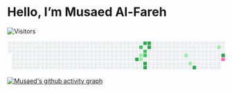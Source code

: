 # Hello, I’m Musaed Al-Fareh

![Visitors](https://visitor-badge.laobi.icu/badge?page_id=MusaedMusaedSadeqMusaedAl-Fareh225739&color=0E75B6&style=flat-square)

![Contributions](contributions.svg)

[![Musaed's github activity graph](https://github-readme-activity-graph.vercel.app/graph?username=MusaedMusaedSadeqMusaedAl-Fareh225739&theme=github-compact)](https://github.com/MusaedMusaedSadeqMusaedAl-Fareh225739)
